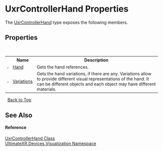 # UxrControllerHand Properties
 

The <a href="T_UltimateXR_Devices_Visualization_UxrControllerHand">UxrControllerHand</a> type exposes the following members.


## Properties
&nbsp;<table><tr><th></th><th>Name</th><th>Description</th></tr><tr><td>![Public property](media/pubproperty.gif "Public property")</td><td><a href="P_UltimateXR_Devices_Visualization_UxrControllerHand_Hand">Hand</a></td><td>
Gets the hand references.</td></tr><tr><td>![Public property](media/pubproperty.gif "Public property")</td><td><a href="P_UltimateXR_Devices_Visualization_UxrControllerHand_Variations">Variations</a></td><td>
Gets the hand variations, if there are any. Variations allow to provide different visual representations of the hand. It can be different objects and each object may have different materials.</td></tr></table>&nbsp;
<a href="#uxrcontrollerhand-properties">Back to Top</a>

## See Also


#### Reference
<a href="T_UltimateXR_Devices_Visualization_UxrControllerHand">UxrControllerHand Class</a><br /><a href="N_UltimateXR_Devices_Visualization">UltimateXR.Devices.Visualization Namespace</a><br />